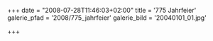 +++
date = "2008-07-28T11:46:03+02:00"
title = '775 Jahrfeier'
galerie_pfad = '2008/775_jahrfeier'
galerie_bild = '20040101_01.jpg'

+++

      